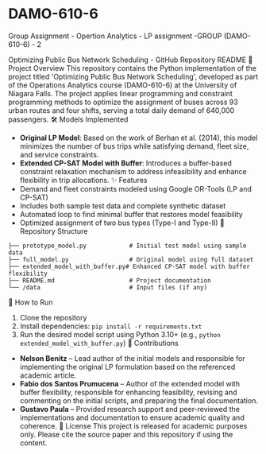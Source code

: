 # DAMO-610-6
Group Assignment - Opertion Analytics - LP assignment -GROUP (DAMO-610-6) - 2

Optimizing Public Bus Network Scheduling - GitHub Repository README
📘 Project Overview
This repository contains the Python implementation of the project titled 'Optimizing Public Bus Network Scheduling', developed as part of the Operations Analytics course (DAMO-610-6) at the University of Niagara Falls. The project applies linear programming and constraint programming methods to optimize the assignment of buses across 93 urban routes and four shifts, serving a total daily demand of 640,000 passengers.
🛠️ Models Implemented
- **Original LP Model**: Based on the work of Berhan et al. (2014), this model minimizes the number of bus trips while satisfying demand, fleet size, and service constraints.
- **Extended CP-SAT Model with Buffer**: Introduces a buffer-based constraint relaxation mechanism to address infeasibility and enhance flexibility in trip allocations.
✨ Features
- Demand and fleet constraints modeled using Google OR-Tools (LP and CP-SAT)
- Includes both sample test data and complete synthetic dataset
- Automated loop to find minimal buffer that restores model feasibility
- Optimized assignment of two bus types (Type-I and Type-II)
📂 Repository Structure
```
├── prototype_model.py            # Initial test model using sample data
├── full_model.py                 # Original model using full dataset
├── extended_model_with_buffer.py# Enhanced CP-SAT model with buffer flexibility
├── README.md                     # Project documentation
└── /data                         # Input files (if any)
```
🚀 How to Run
1. Clone the repository
2. Install dependencies: `pip install -r requirements.txt`
3. Run the desired model script using Python 3.10+ (e.g., `python extended_model_with_buffer.py`)
👥 Contributions
- **Nelson Benitz** – Lead author of the initial models and responsible for implementing the original LP formulation based on the referenced academic article.
- **Fabio dos Santos Prumucena** – Author of the extended model with buffer flexibility, responsible for enhancing feasibility, revising and commenting on the initial scripts, and preparing the final documentation.
- **Gustavo Paula** – Provided research support and peer-reviewed the implementations and documentation to ensure academic quality and coherence.
📄 License
This project is released for academic purposes only. Please cite the source paper and this repository if using the content.

